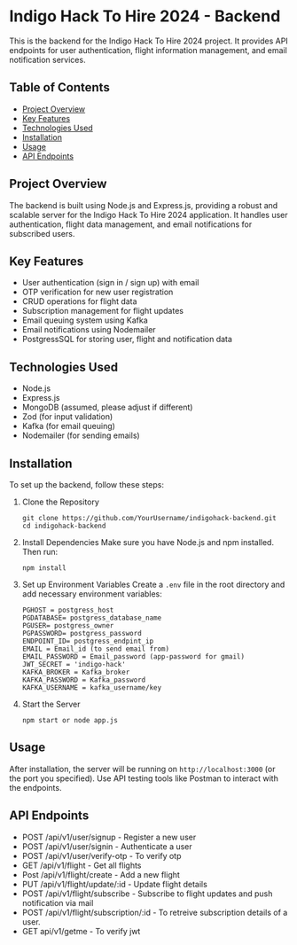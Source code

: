 # Indigo Hack To Hire 2024 - Backend

This is the backend for the Indigo Hack To Hire 2024 project. It provides API endpoints for user authentication, flight information management, and email notification services.

## Table of Contents
- [Project Overview](#project-overview)
- [Key Features](#key-features)
- [Technologies Used](#technologies-used)
- [Installation](#installation)
- [Usage](#usage)
- [API Endpoints](#api-endpoints)


## Project Overview

The backend is built using Node.js and Express.js, providing a robust and scalable server for the Indigo Hack To Hire 2024 application. It handles user authentication, flight data management, and email notifications for subscribed users.

## Key Features

- User authentication (sign in / sign up) with email
- OTP verification for new user registration
- CRUD operations for flight data
- Subscription management for flight updates
- Email queuing system using Kafka
- Email notifications using Nodemailer
- PostgressSQL for storing user, flight and notification data
  
## Technologies Used

- Node.js
- Express.js
- MongoDB (assumed, please adjust if different)
- Zod (for input validation)
- Kafka (for email queuing)
- Nodemailer (for sending emails)

## Installation

To set up the backend, follow these steps:

1. Clone the Repository
   ```
   git clone https://github.com/YourUsername/indigohack-backend.git
   cd indigohack-backend

2. Install Dependencies
Make sure you have Node.js and npm installed. Then run:
    ```
    npm install
3. Set up Environment Variables
Create a `.env` file in the root directory and add necessary environment variables:
    ```
    PGHOST = postgress_host
    PGDATABASE= postgress_database_name
    PGUSER= postgress_owner
    PGPASSWORD= postgress_password
    ENDPOINT_ID= postgress_endpint_ip
    EMAIL = Email_id (to send email from)
    EMAIL_PASSWORD = Email_password (app-password for gmail)
    JWT_SECRET = 'indigo-hack'
    KAFKA_BROKER = Kafka_broker
    KAFKA_PASSWORD = Kafka_password
    KAFKA_USERNAME = kafka_username/key
4. Start the Server
     ```
     npm start or node app.js
## Usage

After installation, the server will be running on `http://localhost:3000` (or the port you specified). Use API testing tools like Postman to interact with the endpoints.

## API Endpoints

- POST /api/v1/user/signup - Register a new user
- POST /api/v1/user/signin - Authenticate a user
- POST /api/v1/user/verify-otp - To verify otp
- GET /api/v1/flight - Get all flights
- Post /api/v1/flight/create - Add a new flight
- PUT /api/v1/flight/update/:id - Update flight details
- POST /api/v1/flight/subscribe - Subscribe to flight updates and push notification via mail
- POST /api/v1/flight/subscription/:id - To retreive subscription details of a user.
- GET api/v1/getme - To verify jwt